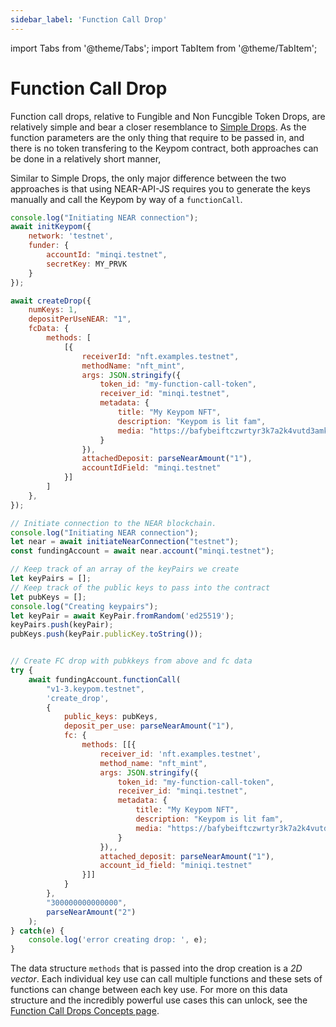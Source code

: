 ```yaml
---
sidebar_label: 'Function Call Drop'
---
```

import Tabs from '@theme/Tabs';
import TabItem from '@theme/TabItem';

# Function Call Drop
Function call drops, relative to Fungible and Non Funcgible Token Drops, are relatively simple and bear a closer resemblance to [Simple Drops](simple-drops.md). As the function parameters are the only thing that require to be passed in, and there is no token transfering to the Keypom contract, both approaches can be done in a relatively short manner, 

Similar to Simple Drops, the only major difference between the two approaches is that using NEAR-API-JS requires you to generate the keys manually and call the Keypom by way of a `functionCall`. 

<Tabs>
<TabItem value="KPJS" label="🔑Keypom-JS SDK">

```js
console.log("Initiating NEAR connection");
await initKeypom({
    network: 'testnet', 
    funder: {
        accountId: "minqi.testnet", 
        secretKey: MY_PRVK
    }
});

await createDrop({
    numKeys: 1,
    depositPerUseNEAR: "1",
    fcData: {
	    methods: [
			[{
				receiverId: "nft.examples.testnet",
				methodName: "nft_mint",
				args: JSON.stringify({
	                token_id: "my-function-call-token",
	                receiver_id: "minqi.testnet",
	                metadata: {
					    title: "My Keypom NFT",
					    description: "Keypom is lit fam",
					    media: "https://bafybeiftczwrtyr3k7a2k4vutd3amkwsmaqyhrdzlhvpt33dyjivufqusq.ipfs.dweb.link/goteam-gif.gif",
					}
				}),
				attachedDeposit: parseNearAmount("1"),
				accountIdField: "minqi.testnet"
			}]
		]
	},
});
```

</TabItem>
<TabItem value="NRJS" label="💻NEAR-API-JS">

```js
// Initiate connection to the NEAR blockchain.
console.log("Initiating NEAR connection");
let near = await initiateNearConnection("testnet");
const fundingAccount = await near.account("minqi.testnet");

// Keep track of an array of the keyPairs we create
let keyPairs = [];
// Keep track of the public keys to pass into the contract
let pubKeys = [];
console.log("Creating keypairs");
let keyPair = await KeyPair.fromRandom('ed25519'); 
keyPairs.push(keyPair);   
pubKeys.push(keyPair.publicKey.toString());   


// Create FC drop with pubkkeys from above and fc data
try {
	await fundingAccount.functionCall(
		"v1-3.keypom.testnet", 
		'create_drop', 
		{
			public_keys: pubKeys,
			deposit_per_use: parseNearAmount("1"),
			fc: {
				methods: [[{
					receiver_id: 'nft.examples.testnet',
					method_name: "nft_mint",
					args: JSON.stringify({
            		    token_id: "my-function-call-token",
            		    receiver_id: "minqi.testnet",
            		    metadata: {
						    title: "My Keypom NFT",
						    description: "Keypom is lit fam",
						    media: "https://bafybeiftczwrtyr3k7a2k4vutd3amkwsmaqyhrdzlhvpt33dyjivufqusq.ipfs.dweb.link/goteam-gif.gif",
						}
					}),,
					attached_deposit: parseNearAmount("1"),
					account_id_field: "miniqi.testnet"
				}]]
			}
		}, 
		"300000000000000",
		parseNearAmount("2")
	);
} catch(e) {
	console.log('error creating drop: ', e);
}
```

</TabItem>
</Tabs>

The data structure `methods` that is passed into the drop creation is a *2D vector*. Each individual key use can call multiple functions and these sets of functions can change between each key use. For more on this data structure and the incredibly powerful use cases this can unlock, see the [Function Call Drops Concepts page](/Concepts/Keypom%20Protocol/Github%20Readme/Types%20of%20Drops/fcdrops.md#key-uses).